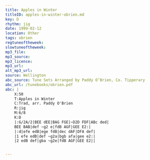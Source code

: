 ```yaml
---
title: Apples in Winter
titleID: apples-in-winter-obrien.md
key: D
rhythm: jig
date: 1999-02-12
location: Other
tags: obrien
regtuneoftheweek:
slowtuneoftheweek:
mp3_file:
mp3_source:
mp3_licence:
mp3_url:
alt_mp3_url:
source: Wellington
abc_source: Tune Sets Arranged by Paddy O’Brien, Co. Tipperary
abc_url: /tunebooks/obrien.pdf
abc: |
    X:50
    T:Apples in Winter
    C:Trad, arr. Paddy O'Brien
    R:jig
    M:6/8
    K:D
    |:G/2A/2|BEE dEE|BAG FGE|~D2D FDF|ABc ded|
    BEE BAB|def ~g2 e|fdB AGF|GEE E2:|
    |:d|efe edB|ege fdB|dec dAF|DFA def|
    |1 efe edB|def ~g2a|bgb afa|gee e2:|
    |2 edB def|gba ~g2e|fdB AGF|GEE E2||


---
```

